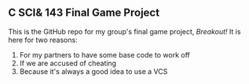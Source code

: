 ## C SCI& 143 Final Game Project

This is the GitHub repo for my group's final game project, _Breakout!_
It is here for two reasons:

1. For my partners to have some base code to work off
2. If we are accused of cheating
3. Because it's always a good idea to use a VCS
